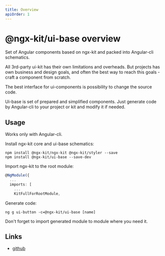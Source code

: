 ```yaml
---
title: Overview
apiOrder: 1
---
```


# @ngx-kit/ui-base overview

Set of Angular components based on ngx-kit and packed into Angular-cli schematics.

All 3rd-party ui-kit has their own limitations and overheads. But projects has own business and design goals, and often the best way to reach this goals - craft a component from scratch.

The best interface for ui-components is possibility to change the source code.

Ui-base is set of prepared and simplified components. Just generate code by Angular-cli to your project or kit and modify it if needed.


## Usage

Works only with Angular-cli.

Install ngx-kit core and ui-base schematics: 

```
npm install @ngx-kit/ngx-kit @ngx-kit/styler --save
npm install @ngx-kit/ui-base --save-dev
```

Import ngx-kit to the root module:

```typescript
@NgModule({
  ...
  imports: [
    ...
    KitFullForRootModule,
```
 
Generate code:

```
ng g ui-button -c=@ngx-kit/ui-base [name]
```

Don't forget to import generated module to module where you need it.  


## Links

* [github](https://github.com/ngx-kit/ui-base)
